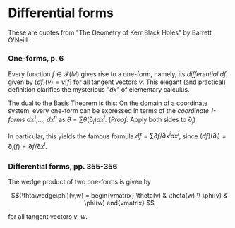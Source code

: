 # Differential forms

These are quotes from "The Geometry of Kerr Black Holes" by Barrett O'Neill.

### One-forms, p. 6

Every function $f \in \mathcal{F}(M)$ gives rise to a one-form, namely, its *differential* $df$, given by $(df)(v) = v[f]$ for all tangent vectors $v$. This elegant (and practical) definition clarifies the mysterious "$dx$" of elementary calculus.

The dual to the Basis Theorem is this: On the domain of a coordinate system, every one-form can be expressed in terms of the *coordinate 1-forms* $dx^1$,..., $dx^n$ as $\theta = \sum \theta(\partial_i)dx^i$. (*Proof:* Apply both sides to $\partial_j$)

In particular, this yields the famous formula $df = \sum \partial f / \partial x^i dx^i$, since $(df)(\partial_i) = \partial_i(f) = \partial f / \partial x^i$.

### Differential forms, pp.  355-356

The wedge product of two one-forms is given by 
```math
(\thta\wedge\phi)(v,w) = begin{vmatrix} \theta(v) & \theta(w) \\ \phi(v) & \phi(w) end{vmatrix} 
```
for all tangent vectors $v$, $w$.
